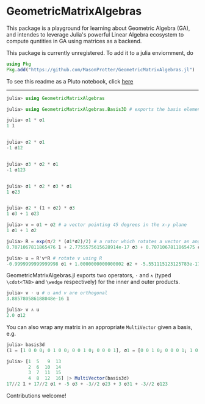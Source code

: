 # GeometricMatrixAlgebras

This package is a playground for learning about Geometric Algebra (GA), and intendes to leverage Julia's powerful 
Linear Algebra ecosystem to compute quntities in GA using matrices as a backend.

This package is currently unregistered. To add it to a julia enviornment, do
```julia
using Pkg
Pkg.add("https://github.com/MasonProtter/GeometricMatrixAlgebras.jl")
```

To see this readme as a Pluto notebook, click [here](https://masonprotter.github.io/GeometricMatrixAlgebras.jl/)
___________

```julia
julia> using GeometricMatrixAlgebras

julia> using GeometricMatrixAlgebras.Basis3D # exports the basis elements for a 3D geometric algebra: 𝟙, σ1, σ2, σ3, basis3d

julia> σ1 * σ1
1 𝟙


julia> σ2 * σ1 
-1 σ12


julia> σ3 * σ2 * σ1
-1 σ123


julia> σ1 * σ2 * σ3 * σ1
1 σ23


julia> σ2 * (𝟙 + σ2) * σ3
1 σ3 + 1 σ23

julia> v = σ1 + σ2 # a vector pointing 45 degrees in the x-y plane
1 σ1 + 1 σ2

julia> R = exp(π/2 * (σ1*σ2)/2) # a rotor which rotates a vector an angle of π/2 in the σ1σ2 plane
0.7071067811865476 𝟙 + 2.7755575615628914e-17 σ3 + 0.7071067811865475 σ12

julia> u = R'v*R # rotate v using R
-0.9999999999999998 σ1 + 1.0000000000000002 σ2 + -5.551115123125783e-17 σ31
```

GeometricMatrixAlgebras.jl exports two operators, `⋅` and `∧` (typed `\cdot<TAB>` and `\wedge` respectively) for the inner and outer products.

```julia 
julia> v ⋅ u # u and v are orthogonal
3.885780586188048e-16 𝟙

julia> v ∧ u
2.0 σ12
```

You can also wrap any matrix in an appropriate `MultiVector` given a basis, e.g.
```julia
julia> basis3d
(𝟙 = [1 0 0 0; 0 1 0 0; 0 0 1 0; 0 0 0 1], σ1 = [0 0 1 0; 0 0 0 1; 1 0 0 0; 0 1 0 0], σ2 = [0 0 0 1; 0 0 -1 0; 0 -1 0 0; 1 0 0 0], σ3 = [1 0 0 0; 0 1 0 0; 0 0 -1 0; 0 0 0 -1], σ23 = [0 0 0 -1; 0 0 1 0; 0 -1 0 0; 1 0 0 0], σ31 = [0 0 1 0; 0 0 0 1; -1 0 0 0; 0 -1 0 0], σ12 = [0 -1 0 0; 1 0 0 0; 0 0 0 1; 0 0 -1 0], σ123 = [0 -1 0 0; 1 0 0 0; 0 0 0 -1; 0 0 1 0])

julia> [1  5   9  13
        2  6  10  14
        3  7  11  15
        4  8  12  16] |> MultiVector(basis3d) 
17//2 𝟙 + 17//2 σ1 + -5 σ3 + -3//2 σ23 + 3 σ31 + -3//2 σ123
```

Contributions welcome!
